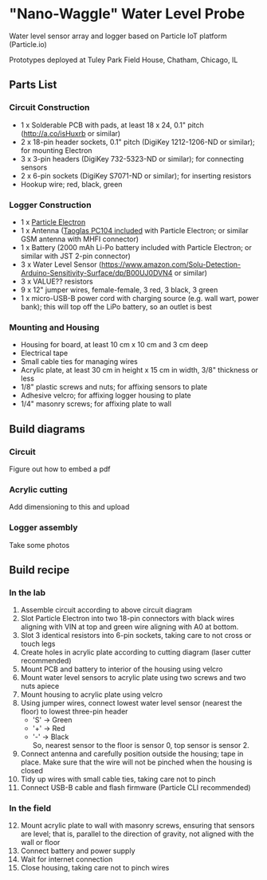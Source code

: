 # "Nano-Waggle" Water Level Probe
Water level sensor array and logger based on Particle IoT platform (Particle.io)

Prototypes deployed at Tuley Park Field House, Chatham, Chicago, IL

## Parts List
### Circuit Construction
- 1 x Solderable PCB with pads, at least 18 x 24, 0.1" pitch (http://a.co/isHuxrb or similar)
- 2 x 18-pin header sockets, 0.1" pitch (DigiKey 1212-1206-ND or similar); for mounting Electron
- 3 x 3-pin headers (DigiKey 732-5323-ND or similar); for connecting sensors
- 2 x 6-pin sockets (DigiKey S7071-ND or similar); for inserting resistors
- Hookup wire; red, black, green  
### Logger Construction
- 1 x [Particle Electron](https://docs.particle.io/datasheets/electron-(cellular)/electron-datasheet/ "Electron datasheet")
- 1 x Antenna ([Taoglas PC104 included](http://www.taoglas.com/wp-content/uploads/2015/06/PC104.07.0165C.pdf "PDF doc sheet") with Particle Electron; or similar GSM antenna with MHFI connector)
- 1 x Battery (2000 mAh Li-Po battery included with Particle Electron; or similar with JST 2-pin connector)
- 3 x Water Level Sensor (https://www.amazon.com/Solu-Detection-Arduino-Sensitivity-Surface/dp/B00UJ0DVN4 or similar)
- 3 x VALUE?? resistors
- 9 x 12" jumper wires, female-female, 3 red, 3 black, 3 green
- 1 x micro-USB-B power cord with charging source (e.g. wall wart, power bank); this will top off the LiPo battery, so an outlet is best  
### Mounting and Housing
- Housing for board, at least 10 cm x 10 cm and 3 cm deep
- Electrical tape
- Small cable ties for managing wires
- Acrylic plate, at least 30 cm in height x 15 cm in width, 3/8" thickness or less
- 1/8" plastic screws and nuts; for affixing sensors to plate
- Adhesive velcro; for affixing logger housing to plate
- 1/4" masonry screws; for affixing plate to wall  

## Build diagrams
### Circuit
Figure out how to embed a pdf

### Acrylic cutting
Add dimensioning to this and upload

### Logger assembly
Take some photos

## Build recipe
### In the lab
1. Assemble circuit according to above circuit diagram
2. Slot Particle Electron into two 18-pin connectors with black wires aligning with VIN at top and green wire aligning with A0 at bottom.
3. Slot 3 identical resistors into 6-pin sockets, taking care to not cross or touch legs
4. Create holes in acrylic plate according to cutting diagram (laser cutter recommended)
5. Mount PCB and battery to interior of the housing using velcro
6. Mount water level sensors to acrylic plate using two screws and two nuts apiece
7. Mount housing to acrylic plate using velcro
8. Using jumper wires, connect lowest water level sensor (nearest the floor) to lowest three-pin header  
   * 'S' -> Green
   * '+' -> Red
   * '-' -> Black  
 So, nearest sensor to the floor is sensor 0, top sensor is sensor 2.
9. Connect antenna and carefully position outside the housing; tape in place. Make sure that the wire will not be pinched when the housing is closed
10. Tidy up wires with small cable ties, taking care not to pinch
11. Connect USB-B cable and flash firmware (Particle CLI recommended)
### In the field
12. Mount acrylic plate to wall with masonry screws, ensuring that sensors are level; that is, parallel to the direction of gravity, not aligned with the wall or floor
13. Connect battery and power supply
15. Wait for internet connection
16. Close housing, taking care not to pinch wires
